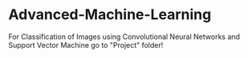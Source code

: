 # Advanced-Machine-Learning

For Classification of Images using Convolutional Neural Networks and Support Vector Machine go to "Project" folder!

